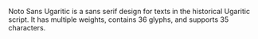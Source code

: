 Noto Sans Ugaritic is a sans serif design for texts in the historical Ugaritic script. It has multiple weights, contains 36 glyphs, and supports 35 characters.